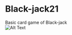 # Black-jack21

Basic card game of Black-jack
<br>
![Alt Text](https://media.giphy.com/media/vFKqnCdLPNOKc/giphy.gif)
